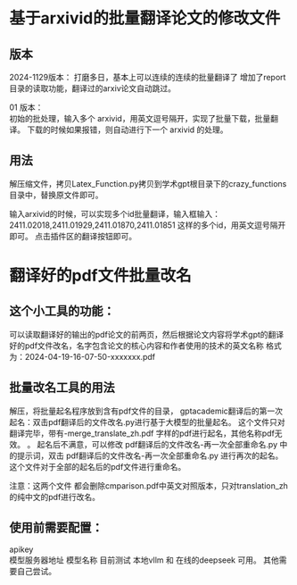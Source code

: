 # 基于arxivid的批量翻译论文的修改文件
## 版本

2024-1129版本：
打磨多日，基本上可以连续的连续的批量翻译了
增加了report目录的读取功能，翻译过的arxiv论文自动跳过。


01 版本：   
初始的批处理，输入多个 arxivid，用英文逗号隔开，实现了批量下载，批量翻译。
下载的时候如果报错，则自动进行下一个 arxivid 的处理。

## 用法
解压缩文件，拷贝Latex_Function.py拷贝到学术gpt根目录下的crazy_functions目录中，替换原文件即可。

输入arxivid的时候，可以实现多个id批量翻译，输入框输入：2411.02018,2411.01929,2411.01870,2411.01851  这样的多个id，用英文逗号隔开即可。
点击插件区的翻译按钮即可。


# 翻译好的pdf文件批量改名
## 这个小工具的功能：
可以读取翻译好的输出的pdf论文的前两页，然后根据论文内容将学术gpt的翻译好的pdf文件改名，名字包含论文的核心内容和作者使用的技术的英文名称
格式为：2024-04-19-16-07-50-xxxxxxx.pdf

## 批量改名工具的用法
解压，将批量起名程序放到含有pdf文件的目录，
gptacademic翻译后的第一次起名：双击pdf翻译后的文件改名.py进行基于大模型的批量起名。
这个文件只对翻译完毕，带有-merge_translate_zh.pdf 字样的pdf进行起名，其他名称pdf无效。
。
起名后不满意，可以修改 pdf翻译后的文件改名-再一次全部重命名.py 中的提示词，双击 pdf翻译后的文件改名-再一次全部重命名.py 进行再次的起名。
这个文件对于全部的起名后的pdf文件进行重命名。


注意：这两个文件  都会删除cmparison.pdf中英文对照版本，只对translation_zh的纯中文的pdf进行改名。

## 使用前需要配置：
apikey    
模型服务器地址
模型名称
目前测试   本地vllm 和 在线的deepseek 可用。  其他需要自己尝试。
